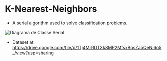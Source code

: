 # K-Nearest-Neighbors
* A serial algorithm used to solve classification problems.

![Diagrama de Classe Serial](https://user-images.githubusercontent.com/30270495/166167401-11e5b94c-fbec-41f7-bbe3-3cd52f8ee709.png)

* Dataset at: https://drive.google.com/file/d/1Tj4MrRDTXk8MP2MfsxBosZJoQeNi6o5_/view?usp=sharing
